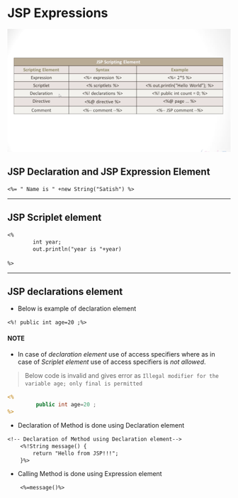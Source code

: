 # JSP Expressions

![altText][id] 

[id]: jsp-expression.png "JSP Expression"

## JSP Declaration and JSP Expression Element
```
<%= " Name is " +new String("Satish") %>
```

---

## JSP Scriplet element

```
<%
		int year;
		out.println("year is "+year)
	
%>
```

---

## JSP declarations element

- Below is example of declaration element

```
<%! public int age=20 ;%>
```

#### **NOTE** 

* In case of *declaration element* use of access specifiers where as in case of *Scriplet element* use of access specifiers is *not allowed*.

> Below code is invalid and gives error as `Illegal modifier for the variable age; only final is permitted`

```jsp
<%
		 public int age=20 ;
%>
```

* Declaration of Method is done using Declaration element

```
<!-- Declaration of Method using Declaration element-->
	<%!String message() {
		return "Hello from JSP!!!";
	}%>
```
* Calling Method is done using Expression element

```
	<%=message()%>
	
```